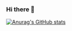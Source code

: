 ### Hi there 👋

[![Anurag's GitHub stats](https://github-readme-stats.vercel.app/api?username=purecloud75)](https://github.com/anuraghazra/github-readme-stats)
<!--
**purecloud75/purecloud75** is a ✨ _special_ ✨ repository because its `README.md` (this file) appears on your GitHub profile.

Here are some ideas to get you started:

- 🔭 I’m currently working on ...
- 🌱 I’m currently learning ...
- 👯 I’m looking to collaborate on ...
- 🤔 I’m looking for help with ...
- 💬 Ask me about ...
- 📫 How to reach me: ...
- 😄 Pronouns: ...
- ⚡ Fun fact: ...
-->

